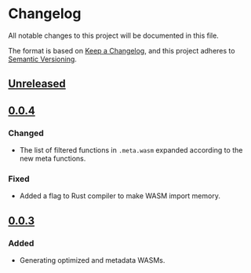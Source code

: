 # Changelog
All notable changes to this project will be documented in this file.

The format is based on [Keep a Changelog](https://keepachangelog.com/en/1.0.0/),
and this project adheres to [Semantic Versioning](https://semver.org/spec/v2.0.0.html).

## [Unreleased]

## [0.0.4]
### Changed
- The list of filtered functions in `.meta.wasm` expanded according to the new meta functions.

### Fixed
- Added a flag to Rust compiler to make WASM import memory.

## [0.0.3]
### Added
- Generating optimized and metadata WASMs.

[Unreleased]: https://github.com/gear-tech/cargo-program/compare/0.0.4...HEAD
[0.0.4]: https://github.com/gear-tech/cargo-program/compare/0.0.3...0.0.4
[0.0.3]: https://github.com/gear-tech/cargo-program/compare/0.0.2...0.0.3
[0.0.2]: https://github.com/gear-tech/cargo-program/releases/tag/0.0.2
